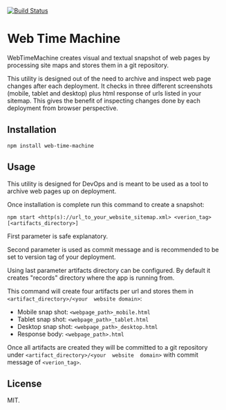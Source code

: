 [![Build Status](https://travis-ci.org/raminv80/webTimeMachine.svg?branch=master)](https://travis-ci.org/raminv80/webTimeMachine)

# Web Time Machine

WebTimeMachine creates visual and textual snapshot of web pages by processing site maps and stores them in a git 
repository.

This utility is designed out of the need to archive and inspect web page changes after each deployment. It checks in 
three different screenshots (mobile, tablet and desktop) plus html response of urls listed in your sitemap. This gives 
the benefit of inspecting changes done by each deployment from browser perspective.


## Installation

    npm install web-time-machine

## Usage

This utility is designed for DevOps and is meant to be used as a tool to archive web pages up on deployment.

Once installation is complete run this command to create a snapshot:

    npm start <http(s)://url_to_your_website_sitemap.xml> <verion_tag> [<artifacts_directory>]
    
First parameter is safe explanatory. 

Second parameter is used as commit message and is recommended to be set to 
version tag of your deployment.

Using last parameter artifacts directory can be configured. By default it creates "records" directory where the app 
is running from.

This command will create four artifacts per url and stores them in `<artifact_directory>/<your 
website domain>`:
- Mobile snap shot: `<webpage_path>_mobile.html`
- Tablet snap shot: `<webpage_path>_tablet.html`
- Desktop snap shot: `<webpage_path>_desktop.html`
- Response body: `<webpage_path>.html`
  
Once all artifacts are created they will be committed to a git repository under `<artifact_directory>/<your  website 
domain>` with commit message of `<verion_tag>`.

## License

MIT.

